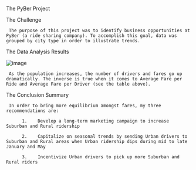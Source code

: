 The PyBer Project


The Challenge

     The purpose of this project was to identify business opportunities at PyBer (a ride sharing company). To accomplish this goal, data was grouped by city type in order to illustrate trends.
     

The Data Analysis Results

![image](https://user-images.githubusercontent.com/96176817/153096197-a30d6ddd-3d4b-4ee5-899f-3650d74ec008.png)

     As the population increases, the number of drivers and fares go up dramatically. The inverse is true when it comes to Average Fare per Ride and Average Fare per Driver (see the table above).


The Conclusion Summary

     In order to bring more equilibrium amongst fares, my three recommendations are:
     
          1.	Develop a long-term marketing campaign to increase Suburban and Rural ridership

          2.	Capitalize on seasonal trends by sending Urban drivers to Suburban and Rural areas when Urban ridership dips during mid to late January and May

          3.	Incentivize Urban drivers to pick up more Suburban and Rural riders
